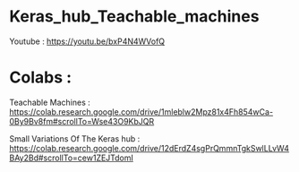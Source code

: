# Keras_hub_Teachable_machines

Youtube : https://youtu.be/bxP4N4WVofQ

# Colabs :

Teachable Machines : https://colab.research.google.com/drive/1mleblw2Mpz81x4Fh854wCa-0By9Bv8fm#scrollTo=Wse43O9KbJQR

Small Variations Of The Keras hub : https://colab.research.google.com/drive/12dErdZ4sgPrQmmnTgkSwlLLvW4BAy2Bd#scrollTo=cew1ZEJTdomI
